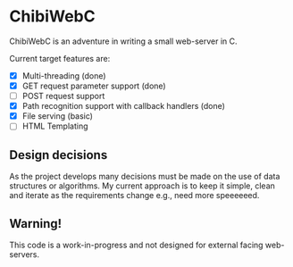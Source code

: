 ChibiWebC
=========

ChibiWebC is an adventure in writing a small web-server in C.

Current target features are:
 - [x] Multi-threading (done)
 - [x] GET request parameter support (done)
 - [ ] POST request support
 - [x] Path recognition support with callback handlers (done)
 - [x] File serving (basic)
 - [ ] HTML Templating

Design decisions
----------------
As the project develops many decisions must be made on the use of data structures or algorithms. My current approach is to keep it simple, clean and iterate as the requirements change e.g., need more speeeeeed.

Warning!
--------
This code is a work-in-progress and not designed for external facing web-servers.
